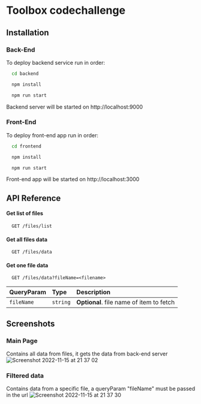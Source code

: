 
# Toolbox codechallenge




## Installation

### Back-End

To deploy backend service run in order:

```bash
  cd backend
```

```bash
  npm install
```

```bash
  npm run start
```

Backend server will be started on http://localhost:9000

### Front-End
To deploy front-end app run in order:

```bash
  cd frontend
```

```bash
  npm install
```

```bash
  npm run start
```

Front-end app will be started on http://localhost:3000

## API Reference

#### Get list of files

```http
  GET /files/list
```

#### Get all files data

```http
  GET /files/data
```

#### Get one file data
```http
  GET /files/data?fileName=<filename>
```

| QueryParam | Type     | Description                              |
|:-----------|:---------|:-----------------------------------------|
| `fileName` | `string` | **Optional**. file name of item to fetch |


## Screenshots

### Main Page
Contains all data from files, it gets the data from back-end server
![Screenshot 2022-11-15 at 21 37 02](https://user-images.githubusercontent.com/28916201/202078374-b6493776-ac49-46e8-88f0-5bf96e69d178.png)

### Filtered data
Contains data from a specific file, a queryParam "fileName" must be passed in the url
![Screenshot 2022-11-15 at 21 37 30](https://user-images.githubusercontent.com/28916201/202078975-b1faef31-fcb9-4820-8496-7ce8800ed872.png)






